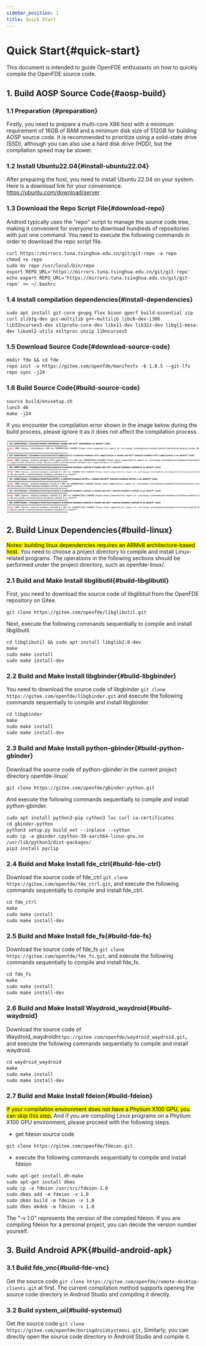 ```yaml
---
sidebar_position: 1
title: Quick Start
---
```


# Quick Start{#quick-start}

This document is intended to guide OpenFDE enthusiasts on how to quickly compile the OpenFDE source code.

## 1. Build AOSP Source Code{#aosp-build}

### 1.1 Preparation {#preparation}

Firstly, you need to prepare a multi-core X86 host with a minimum requirement of 16GB of RAM and a minimum disk size of 512GB for building AOSP source code. It is recommended to prioritize using a solid-state drive (SSD), although you can also use a hard disk drive (HDD), but the compilation speed may be slower.

### 1.2 Install Ubuntu22.04{#install-ubuntu22.04}

After preparing the host, you need to install Ubuntu 22.04 on your system. Here is a download link for your convenience: https://ubuntu.com/download/server

### 1.3 Download the Repo Script File{#download-repo}

Android typically uses the "repo" script to manage the source code tree, making it convenient for everyone to download hundreds of repositories with just one command. You need to execute the following commands in order to download the repo script file.

```
curl https://mirrors.tuna.tsinghua.edu.cn/git/git-repo -o repo
chmod +x repo
sudo mv repo /usr/local/bin/repo
export REPO_URL='https://mirrors.tuna.tsinghua.edu.cn/git/git-repo'
echo export REPO_URL='https://mirrors.tuna.tsinghua.edu.cn/git/git-repo' >> ~/.bashrc
```

### 1.4 Install compilation dependencies{#install-dependencies}

```
sudo apt install git-core gnupg flex bison gperf build-essential zip curl zlib1g-dev gcc-multilib g++-multilib libc6-dev-i386 lib32ncurses5-dev x11proto-core-dev libx11-dev lib32z-dev libgl1-mesa-dev libxml2-utils xsltproc unzip libncurses5
```

### 1.5 Download Source Code{#download-source-code}

```
mkdir fde && cd fde
repo init -u https://gitee.com/openfde/manifests -b 1.0.5 --git-lfs
repo sync -j24
```
  
### 1.6 Build Source Code{#build-source-code}

```
source build/envsetup.sh
lunch 46 
make -j24
```
    
If you encounter the compilation error shown in the image below during the build process, please ignore it as it does not affect the compilation process.

![build-warn](./img/build-warn.png)

## 2. Build Linux Dependencies{#build-linux}

<mark>Notes: building linux dependencies requires an ARMv8 architecture-based host.</mark> You need to choose a project directory to compile and install Linux-related programs. The operations in the following sections should be performed under the project directory, such as openfde-linux/.

### 2.1 Build and Make Install libglibutil{#build-libglibutil}

First, you need to download the source code of libglibtuil from the OpenFDE repository on Gitee.

```
git clone https://gitee.com/openfde/libglibutil.git
```

Next, execute the following commands sequentially to compile and install libglibutil.

```
cd libglibutil && sudo apt install libglib2.0-dev
make
sudo make install 
sudo make install-dev
```

### 2.2 Build and Make Install libgbinder{#build-libgbinder}

You need to download the source code of libgbinder ```git clone https://gitee.com/openfde/libgbinder.git``` and execute the following commands sequentially to compile and install libgbinder.

```
cd libgbinder
make
sudo make install
sudo make install-dev
```

### 2.3 Build and Make Install python-gbinder{#build-python-gbinder}

Download the source code of python-gbinder in the current project directory openfde-linux/ 

```
git clone https://gitee.com/openfde/gbinder-python.git
```

And execute the following commands sequentially to compile and install  python-gbinder.

```
sudo apt install python3-pip cython3 lxc curl ca-certificates
cd gbinder-python
python3 setup.py build_ext --inplace --cython
sudo cp -a gbinder.cpython-38-aarch64-linux-gnu.so /usr/lib/python3/dist-packages/
pip3 install pyclip
```

### 2.4 Build and Make Install fde_ctrl{#build-fde-ctrl}

Download the source code of fde_ctrl ```git clone https://gitee.com/openfde/fde_ctrl.git```, and execute the following commands sequentially to compile and install fde_ctrl.

```
cd fde_ctrl
make
sudo make install
sudo make install-dev
```

### 2.5 Build and Make Install fde_fs{#build-fde-fs}

Download the source code of fde_fs ```git clone https://gitee.com/openfde/fde_fs.git```, and execute the following commands sequentially to compile and install fde_fs.

```
cd fde_fs
make
sudo make install
sudo make install-dev
```

### 2.6 Build and Make Install Waydroid_waydroid{#build-waydroid}

Download the source code of Waydroid_waydroid```https://gitee.com/openfde/waydroid_waydroid.git```，and execute the following commands sequentially to compile and install waydroid.

```
cd waydroid_waydroid
make
sudo make install
sudo make install-dev
```

### 2.7 Build and Make Install fdeion{#build-fdeion}

<mark>If your compilation environment does not have a Phytium X100 GPU, you can skip this step.</mark> And if you are compiling Linux programs on a Phytium X100 GPU environment, please proceed with the following steps.

- get fdeion source code

```
git clone https://gitee.com/openfde/fdeion.git
```

-  execute the following commands sequentially to compile and install fdeion

```
sudo apt-get install dh-make
sudo apt-get install dkms
sudo cp -a fdeion /usr/src/fdeion-1.0
sudo dkms add -m fdeion -v 1.0
sudo dkms build -m fdeion -v 1.0
sudo dkms mkdeb -m fdeion -v 1.0
```

The "-v 1.0" represents the version of the compiled fdeion. If you are compiling fdeion for a personal project, you can decide the version number yourself.

## 3. Build Android APK{#build-android-apk}

### 3.1 Build fde_vnc{#build-fde-vnc}

Get the source code ```git clone https://gitee.com/openfde/remote-desktop-clients.git``` at first. The current compilation method supports opening the source code directory in Android Studio and compiling it directly.

### 3.2 Build system_ui{#build-systemui}

Get the source code ```git clone https://gitee.com/openfde/boringdroidsystemui.git```, Similarly, you can directly open the source code directory in Android Studio and compile it.